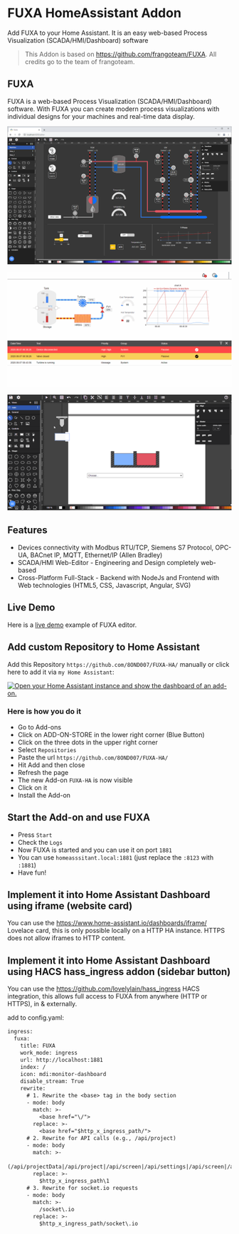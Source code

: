 # FUXA HomeAssistant Addon
Add FUXA to your Home Assistant. It is an easy web-based Process Visualization (SCADA/HMI/Dashboard) software

>This Addon is based on https://github.com/frangoteam/FUXA. All credits go to the team of frangoteam.

## FUXA
FUXA is a web-based Process Visualization (SCADA/HMI/Dashboard) software. With FUXA you can create modern process visualizations with individual designs for your machines and real-time data display.

![fuxa editor](https://raw.githubusercontent.com/8OND007/FUXA-HA/main/screenshot/fuxa-editor.png) 

![fuxa ani](https://raw.githubusercontent.com/8OND007/FUXA-HA/main/screenshot/fuxa-ani.gif)

![fuxa action](https://raw.githubusercontent.com/8OND007/FUXA-HA/main/screenshot/feature-action-move.gif)

## Features
- Devices connectivity with Modbus RTU/TCP, Siemens S7 Protocol, OPC-UA, BACnet IP, MQTT, Ethernet/IP (Allen Bradley)
- SCADA/HMI Web-Editor - Engineering and Design completely web-based
- Cross-Platform Full-Stack - Backend with NodeJs and Frontend with Web technologies (HTML5, CSS, Javascript, Angular, SVG)

## Live Demo
Here is a [live demo](https://frangoteam.github.io) example of FUXA editor.

## Add custom Repository to Home Assistant
Add this Repository `https://github.com/8OND007/FUXA-HA/` manually or click here to add it via `my Home Assistant`:

[![Open your Home Assistant instance and show the dashboard of an add-on.](https://my.home-assistant.io/badges/supervisor_addon.svg)](https://my.home-assistant.io/redirect/supervisor_addon/?addon=9aa46cf0_fuxa-slr&repository_url=https%3A%2F%2Fgithub.com%2F8OND007%2FFUXA-HA%2F)

### Here is how you do it
- Go to Add-ons
- Click on ADD-ON-STORE in the lower right corner (Blue Button)
- Click on the three dots in the upper right corner
- Select `Repositories`
- Paste the url `https://github.com/8OND007/FUXA-HA/`
- Hit Add and then close
- Refresh the page
- The new Add-on `FUXA-HA` is now visible
- Click on it
- Install the Add-on

## Start the Add-on and use FUXA
- Press `Start`
- Check the `Logs`
- Now FUXA is started and you can use it on port `1881`
- You can use `homeasssitant.local:1881` (just replace the `:8123` with `:1881`)
- Have fun! 

## Implement it into Home Assistant Dashboard using iframe (website card)
You can use the https://www.home-assistant.io/dashboards/iframe/ Lovelace card, this is only possible locally on a HTTP HA instance. HTTPS does not allow iframes to HTTP content.

## Implement it into Home Assistant Dashboard using HACS hass_ingress addon (sidebar button)
You can use the https://github.com/lovelylain/hass_ingress HACS integration, this allows full access to FUXA from anywhere (HTTP or HTTPS), in & externally.

add to config.yaml:

```
ingress:
  fuxa:
    title: FUXA
    work_mode: ingress
    url: http://localhost:1881
    index: /
    icon: mdi:monitor-dashboard
    disable_stream: True
    rewrite:
      # 1. Rewrite the <base> tag in the body section
      - mode: body
        match: >-
          <base href="\/">
        replace: >-
          <base href="$http_x_ingress_path/">
      # 2. Rewrite for API calls (e.g., /api/project)
      - mode: body
        match: >-
          (/api/projectData|/api/project|/api/screen|/api/settings|/api/screen|/api/resources|/api/heartbeat)
        replace: >-
          $http_x_ingress_path\1
      # 3. Rewrite for socket.io requests
      - mode: body
        match: >-
          /socket\.io
        replace: >-
          $http_x_ingress_path/socket\.io
```
